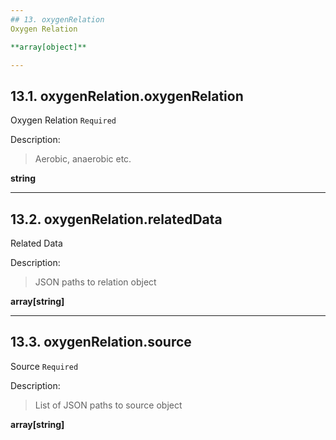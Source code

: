 ```yaml
---
## 13. oxygenRelation
Oxygen Relation  

**array[object]**

---
```

## 13.1. oxygenRelation.oxygenRelation
Oxygen Relation  `Required`

Description:
> Aerobic, anaerobic etc.  

**string**

---
## 13.2. oxygenRelation.relatedData
Related Data  

Description:
> JSON paths to relation object  

**array[string]**

---
## 13.3. oxygenRelation.source
Source  `Required`

Description:
> List of JSON paths to source object  

**array[string]**
